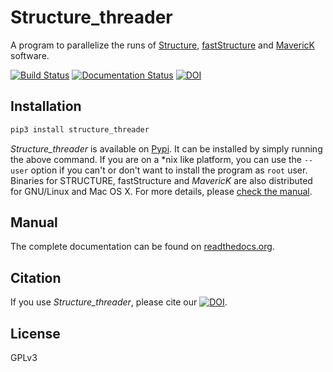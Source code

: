 # Structure_threader
A program to parallelize the runs of [Structure](http://pritchardlab.stanford.edu/structure.html),  [fastStructure](https://rajanil.github.io/fastStructure/) and
[MavericK](http://www.bobverity.com/home/maverick/what-is-maverick/) software.

[![Build Status](https://travis-ci.org/StuntsPT/Structure_threader.svg?branch=master)](https://travis-ci.org/StuntsPT/Structure_threader) [![Documentation Status](https://readthedocs.org/projects/structure-threader/badge/?version=latest)](http://structure-threader.readthedocs.io/en/latest/?badge=latest)
[![DOI](https://zenodo.org/badge/31598374.svg)](https://zenodo.org/badge/latestdoi/31598374)


## Installation

```bash
pip3 install structure_threader
```

*Structure_threader* is available on
[Pypi](https://pypi.python.org/pypi/structure_threader/). It can be
installed by simply running the above command. If you are on a \*nix like
platform, you can use the `--user` option if you can't or don't want to install
the program as `root` user. Binaries for STRUCTURE, fastStructure and
*MavericK* are also distributed for GNU/Linux and Mac OS X. For more details,
please [check the
manual](http://structure-threader.readthedocs.io/en/latest/install/).


## Manual
The complete documentation can be found on [readthedocs.org](http://structure-threader.readthedocs.io/en/latest/).


## Citation
If you use *Structure_threader*, please cite our
[![DOI](https://zenodo.org/badge/31598374.svg)](https://zenodo.org/badge/latestdoi/31598374).


## License
GPLv3
